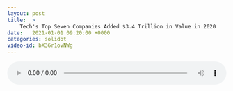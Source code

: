 ```yaml
---
layout: post
title:  >
    Tech's Top Seven Companies Added $3.4 Trillion in Value in 2020
date:   2021-01-01 09:20:00 +0000
categories: solidot
video-id: bX36r1ovNWg
---
```


<audio src="/assets/672791f9c9898e9f6b633dd6979b3ab3.mp3" style="width: 100%;" controls></audio>

